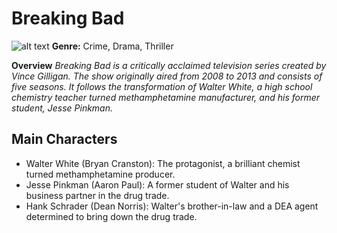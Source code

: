 # Breaking Bad

![alt text]([image.jpg](https://occ-0-2794-2219.1.nflxso.net/dnm/api/v6/E8vDc_W8CLv7-yMQu8KMEC7Rrr8/AAAABbFI2wcwiGkHDdGWaw58hWgLETOBsbqqv6GbKnZFn3s_Y4fjw0Ys9DNYD5txnfV3oj9tgsBeaSnPcBOwQqQnpHVqHeQr9FtvVzaL.jpg?r=776))
**Genre:** Crime, Drama, Thriller


**Overview**
*Breaking Bad is a critically acclaimed television series created by Vince Gilligan. The show originally aired from 2008 to 2013 and consists of five seasons. It follows the transformation of Walter White, a high school chemistry teacher turned methamphetamine manufacturer, and his former student, Jesse Pinkman.*

## Main Characters
- Walter White (Bryan Cranston): The protagonist, a brilliant chemist turned methamphetamine producer.
- Jesse Pinkman (Aaron Paul): A former student of Walter and his business partner in the drug trade.
- Hank Schrader (Dean Norris): Walter's brother-in-law and a DEA agent determined to bring down the drug trade.
